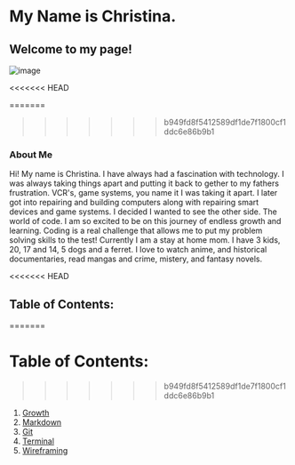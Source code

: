 # My Name is Christina.

## Welcome to my page!

![image](https://user-images.githubusercontent.com/87684144/127067652-9f958c78-973e-4dd9-bf1d-97ecba1a530e.png)

<<<<<<< HEAD

=======
>>>>>>> b949fd8f5412589df1de7f1800cf1ddc6e86b9b1
### About Me

Hi! My name is Christina. I have always had a fascination with technology. I was always taking things apart and putting it back to gether to my fathers frustration.  VCR's, game systems, you name it I was taking it apart. I later got into repairing and building computers along with repairing smart devices and game systems. I decided I wanted to see the other side. The world of code. I am so excited to be on this journey of endless growth and learning. Coding is a real challenge that allows me to put my problem solving skills to the test! Currently I am a stay at home mom. I have 3 kids, 20, 17 and 14, 5 dogs and a ferret. I love to watch anime, and historical documentaries, read mangas and crime, mistery, and fantasy novels. 

<<<<<<< HEAD
## Table of Contents: 
=======
# Table of Contents: 
>>>>>>> b949fd8f5412589df1de7f1800cf1ddc6e86b9b1

1. [Growth](https://cquinn21.github.io/.github.io-reading-notes/growth)
2. [Markdown](https://cquinn21.github.io/.github.io-reading-notes/markdown)
3. [Git](https://cquinn21.github.io/.github.io-reading-notes/whatsgit)
4. [Terminal](https://cquinn21.github.io/.github.io-reading-notes/commandline)
5. [Wireframing](https://cquinn21.github.io/.github.io-reading-notes/wireframe)
